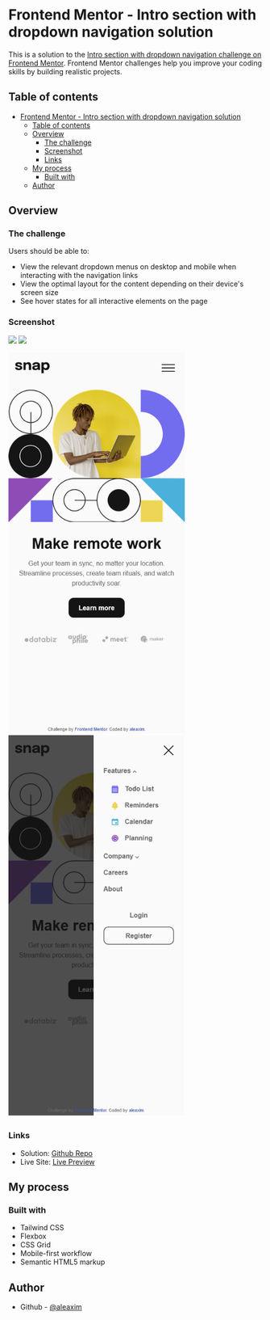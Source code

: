 # Frontend Mentor - Intro section with dropdown navigation solution

This is a solution to the [Intro section with dropdown navigation challenge on Frontend Mentor](https://www.frontendmentor.io/challenges/intro-section-with-dropdown-navigation-ryaPetHE5). Frontend Mentor challenges help you improve your coding skills by building realistic projects.

## Table of contents

- [Frontend Mentor - Intro section with dropdown navigation solution](#frontend-mentor---intro-section-with-dropdown-navigation-solution)
  - [Table of contents](#table-of-contents)
  - [Overview](#overview)
    - [The challenge](#the-challenge)
    - [Screenshot](#screenshot)
    - [Links](#links)
  - [My process](#my-process)
    - [Built with](#built-with)
  - [Author](#author)

## Overview

### The challenge

Users should be able to:

- View the relevant dropdown menus on desktop and mobile when interacting with the navigation links
- View the optimal layout for the content depending on their device's screen size
- See hover states for all interactive elements on the page

### Screenshot

![](/src/assets/output/desktop.png)
![](/src/assets/output/desktop-nav.png)

<p float="left">
  <img src="src/assets/output/mobile.png" width="350" />
  <img src="src/assets/output/mobile-nav.png" width="348" /> 
</p>

### Links

- Solution: [Github Repo](https://github.com/aleaxim/frontendm/tree/master/intro-section-with-dropdown-navigation/)
- Live Site: [Live Preview](https://aleaxim.github.io/frontendm/intro-section-with-dropdown-navigation/)

## My process

### Built with

- Tailwind CSS
- Flexbox
- CSS Grid
- Mobile-first workflow
- Semantic HTML5 markup

## Author

- Github - [@aleaxim](https://github.com/aleaxim)
